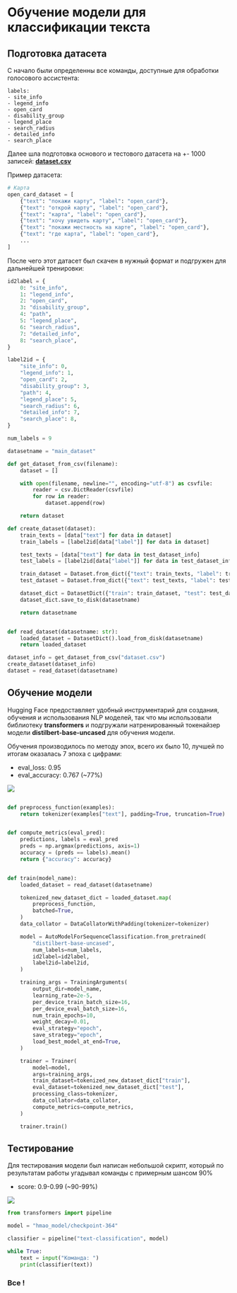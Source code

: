 # Обучение модели для классификации текста

## Подготовка датасета

С начало были определенны все команды, доступные для обработки голосового ассистента:

```
labels:
- site_info
- legend_info
- open_card
- disability_group
- legend_place
- search_radius
- detailed_info
- search_place
```

Далее шла подготовка основого и тестового датасета на +- 1000 записей: **[dataset.csv](../train/dataset.csv)**

Пример датасета:
```python
# Карта
open_card_dataset = [
    {"text": "покажи карту", "label": "open_card"},
    {"text": "открой карту", "label": "open_card"},
    {"text": "карта", "label": "open_card"},
    {"text": "хочу увидеть карту", "label": "open_card"},
    {"text": "покажи местность на карте", "label": "open_card"},
    {"text": "где карта", "label": "open_card"},
    ...
]
```

После чего этот датасет был скачен в нужный формат и подгружен для дальнейшей тренировки:

```python
id2label = {
    0: "site_info",
    1: "legend_info",
    2: "open_card",
    3: "disability_group",
    4: "path",
    5: "legend_place",
    6: "search_radius",
    7: "detailed_info",
    8: "search_place",
}

label2id = {
    "site_info": 0,
    "legend_info": 1,
    "open_card": 2,
    "disability_group": 3,
    "path": 4,
    "legend_place": 5,
    "search_radius": 6,
    "detailed_info": 7,
    "search_place": 8,
}

num_labels = 9

datasetname = "main_dataset"

def get_dataset_from_csv(filename):
    dataset = []

    with open(filename, newline="", encoding="utf-8") as csvfile:
        reader = csv.DictReader(csvfile)
        for row in reader:
            dataset.append(row)

    return dataset

def create_dataset(dataset):
    train_texts = [data["text"] for data in dataset]
    train_labels = [label2id[data["label"]] for data in dataset]

    test_texts = [data["text"] for data in test_dataset_info]
    test_labels = [label2id[data["label"]] for data in test_dataset_info]

    train_dataset = Dataset.from_dict({"text": train_texts, "label": train_labels})
    test_dataset = Dataset.from_dict({"text": test_texts, "label": test_labels})

    dataset_dict = DatasetDict({"train": train_dataset, "test": test_dataset})
    dataset_dict.save_to_disk(datasetname)

    return datasetname


def read_dataset(datasetname: str):
    loaded_dataset = DatasetDict().load_from_disk(datasetname)
    return loaded_dataset

dataset_info = get_dataset_from_csv("dataset.csv")
create_dataset(dataset_info)
dataset = read_dataset(datasetname)
```

## Обучение модели

Hugging Face предоставляет удобный инструментарий для создания, обучения и использования NLP моделей, так что мы использовали библиотеку **transformers** и подгружали натренированный токенайзер модели **distilbert-base-uncased** для обучения модели.

Обучения производилось по методу эпох, всего их было 10, лучшей по итогам оказалась 7 эпоха с цифрами:
- eval_loss: 0.95
- eval_accuracy: 0.767 (~77%)

<img align="center" src="../images/train.jpg">

```python

def preprocess_function(examples):
    return tokenizer(examples["text"], padding=True, truncation=True)


def compute_metrics(eval_pred):
    predictions, labels = eval_pred
    preds = np.argmax(predictions, axis=1)
    accuracy = (preds == labels).mean()
    return {"accuracy": accuracy}


def train(model_name):
    loaded_dataset = read_dataset(datasetname)

    tokenized_new_dataset_dict = loaded_dataset.map(
        preprocess_function,
        batched=True,
    )
    data_collator = DataCollatorWithPadding(tokenizer=tokenizer)

    model = AutoModelForSequenceClassification.from_pretrained(
        "distilbert-base-uncased",
        num_labels=num_labels,
        id2label=id2label,
        label2id=label2id,
    )

    training_args = TrainingArguments(
        output_dir=model_name,
        learning_rate=2e-5,
        per_device_train_batch_size=16,
        per_device_eval_batch_size=16,
        num_train_epochs=10,
        weight_decay=0.01,
        eval_strategy="epoch",
        save_strategy="epoch",
        load_best_model_at_end=True,
    )

    trainer = Trainer(
        model=model,
        args=training_args,
        train_dataset=tokenized_new_dataset_dict["train"],
        eval_dataset=tokenized_new_dataset_dict["test"],
        processing_class=tokenizer,
        data_collator=data_collator,
        compute_metrics=compute_metrics,
    )

    trainer.train()
```

## Тестирование

Для тестирования модели был написан небольшой скрипт, который по результатам работы угадывал команды с примерным шансом 90%

- score: 0.9-0.99 (~90-99%)

<img align="center" src="../images/train_result.jpg">

```python
from transformers import pipeline

model = "hmao_model/checkpoint-364"

classifier = pipeline("text-classification", model)

while True:
    text = input("Команда: ")
    print(classifier(text))

```

### Все !